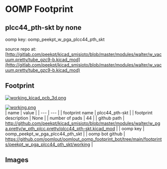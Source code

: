 # OOMP Footprint  
## plcc44_pth-skt  by none  
  
oomp key: oomp_peekpt_w_pga_plcc44_pth_skt  
  
source repo at: [http://gitlab.com/peekpt/kicad_smisioto/blob/master/modules/walter/w_vacuum.pretty/tube_gzc9-b.kicad_mod](http://gitlab.com/peekpt/kicad_smisioto/blob/master/modules/walter/w_vacuum.pretty/tube_gzc9-b.kicad_mod)  
## Footprint  
  
[![working_kicad_pcb_3d.png](working_kicad_pcb_3d_600.png)](working_kicad_pcb_3d.png)  
  
[![working.png](working_600.png)](working.png)  
| name | value | 
| --- | --- | 
| footprint name | plcc44_pth-skt | 
| footprint description | None | 
| number of pads | 44 | 
| github path | http://github.com/peekpt/kicad_smisioto/blob/master/modules/walter/w_pga.pretty/w_pth_plcc.pretty/plcc44_pth-skt.kicad_mod | 
| oomp key | oomp_peekpt_w_pga_plcc44_pth_skt | 
| oomp bot github | https://github.com/oomlout/oomlout_oomp_footprint_bot/tree/main/footprints/peekpt_w_pga_plcc44_pth_skt/working | 
## Images  

